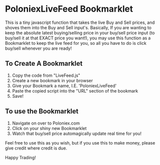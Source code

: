 # PoloniexLiveFeed Bookmarklet
This is a tiny javascript function that takes the live Buy and Sell prices, and shoves them into the Buy and Sell input's.
Basically, If you are wanting to keep the absolute latest buying/selling price in your buy/sell price input (to buy/sell it at that EXACT price you want!), you may use this function as a Bookmarklet to keep the live feed for you, so all you have to do is click buy/sell whenever you are ready!

## To Create A Bookmarklet
1) Copy the code from "LiveFeed.js"
2) Create a new bookmark in your browser
3) Give your Bookmark a name, I.E. 'PoloniexLiveFeed'
4) Paste the copied script into the "URL" section of the bookmark
5) Save!

## To use the Bookmarklet
1) Navigate on over to Poloniex.com
2) Click on your shiny new Bookmarklet
3) Watch that buy/sell price automagically update real time for you!

Feel free to use this as you wish, but if you use this to make money, please give credit where credit is due.

Happy Trading!
